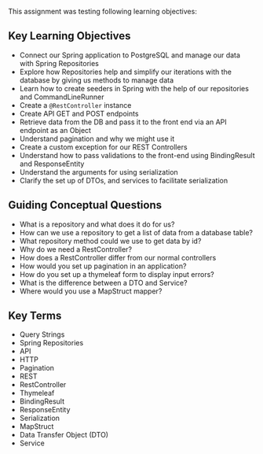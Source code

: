 This assignment was testing following learning objectives:

## Key Learning Objectives

- Connect our Spring application to PostgreSQL and manage our data with Spring Repositories
- Explore how Repositories help and simplify our iterations with the database by giving us methods to manage data
- Learn how to create seeders in Spring with the help of our repositories and CommandLineRunner
- Create a `@RestController` instance
- Create API GET and POST endpoints
- Retrieve data from the DB and pass it to the front end via an API endpoint as an Object
- Understand pagination and why we might use it
- Create a custom exception for our REST Controllers
- Understand how to pass validations to the front-end using BindingResult and ResponseEntity
- Understand the arguments for using serialization
- Clarify the set up of DTOs, and services to facilitate serialization

## Guiding Conceptual Questions

- What is a repository and what does it do for us?
- How can we use a repository to get a list of data from a database table?
- What repository method could we use to get data by id?
- Why do we need a RestController?
- How does a RestController differ from our normal controllers
- How would you set up pagination in an application?
- How do you set up a thymeleaf form to display input errors?
- What is the difference between a DTO and Service?
- Where would you use a MapStruct mapper?

## Key Terms

- Query Strings
- Spring Repositories
- API
- HTTP
- Pagination
- REST
- RestController
- Thymeleaf
- BindingResult
- ResponseEntity
- Serialization
- MapStruct
- Data Transfer Object (DTO)
- Service
